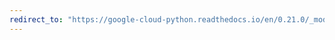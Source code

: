 ```yaml
---
redirect_to: "https://google-cloud-python.readthedocs.io/en/0.21.0/_modules/google/cloud/dns/client.html"
---
```

